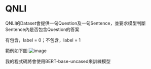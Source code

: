 # QNLI

QNLI的Dataset會提供一句Question及一句Sentence，並要求模型判斷Sentence內是否包含Question的答案

有包含，label = 0；不包含，label = 1

範例如下圖
![image](https://user-images.githubusercontent.com/88367016/151114609-3af028f6-8ee9-493f-9ec2-5fc01821f4ae.png)

我的程式碼將會使用BERT-base-uncased來訓練模型
